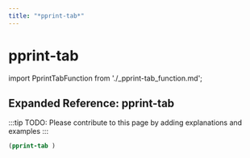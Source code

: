 ```yaml
---
title: "*pprint-tab*"
---
```


# pprint-tab

import PprintTabFunction from './_pprint-tab_function.md';

<PprintTabFunction />

## Expanded Reference: pprint-tab

:::tip
TODO: Please contribute to this page by adding explanations and examples
:::

```lisp
(pprint-tab )
```
